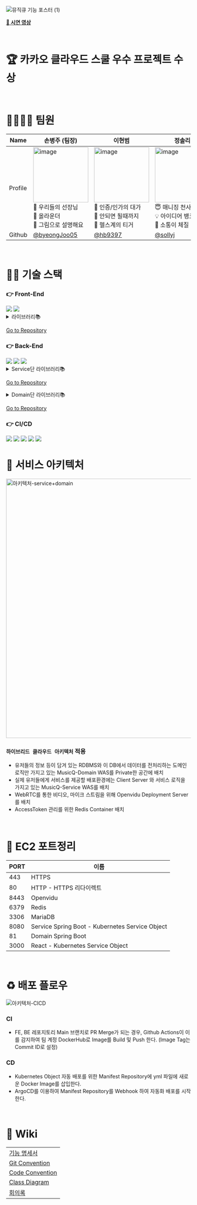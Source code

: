 ![뮤직큐 기능 포스터 (1)](https://user-images.githubusercontent.com/68101656/236461347-00b15cfd-f26a-4f3c-aad9-1f3e6dd78180.png)

[**🎥 시연 영상**](https://youtu.be/G2NeFoAerD0)

<br>

# 🏆 카카오 클라우드 스쿨 우수 프로젝트 수상

<br>

# 👨‍👨‍👧‍👧 팀원

| Name    | 손병주 (팀장)                                                                                                                                                                                                       | 이현범                                                                                                                                                                                                                  | 정솔리                                                                                                                                                                                                          | 정채윤                                                                                                                                                                                                        |
| ------- | ------------------------------------------------------------------------------------------------------------------------------------------------------------------------------------------------------------------- | ----------------------------------------------------------------------------------------------------------------------------------------------------------------------------------------------------------------------- | --------------------------------------------------------------------------------------------------------------------------------------------------------------------------------------------------------------- | ------------------------------------------------------------------------------------------------------------------------------------------------------------------------------------------------------------- |
| Profile | <img src="https://user-images.githubusercontent.com/68101656/236481819-45b72b74-8d7f-4d0f-b1f0-2822e11ae63c.png" alt="image" width="150" height="150"><br>💯 우리들의 선장님<br>🧠 올라운더<br>🎨 그림으로 설명해요 | <img src="https://user-images.githubusercontent.com/68101656/236480936-3061fe30-a60f-473c-b5da-6fe57ace7b31.png" alt="image" width="150" height="150"><br>🔑 인증/인가의 대가<br>😤 안되면 될때까지<br>🐯 헬스계의 티거 | <img src="https://user-images.githubusercontent.com/68101656/236482642-de9bc82a-fba0-4c01-bffb-a6282aa76c06.jpeg" alt="image" width="150" height="150"><br>😇 매니징 천사<br>💡 아이디어 뱅크<br>👥 소통이 체질 | <img src="https://user-images.githubusercontent.com/68101656/236482986-ecf63975-cc07-49e9-8b60-80cbf71c31ef.png" alt="image" width="150" height="150"><br>💬 코드리뷰 공주<br>👀 Docs Hunter<br>👑 Git 마스터 |
| Github  | [@byeongJoo05](https://github.com/byeongJoo05)                                                                                                                                                                      | [@hb9397](https://github.com/hb9397)                                                                                                                                                                                    | [@sollyj](https://github.com/SollyJ)                                                                                                                                                                            | [@kkkwp](https://github.com/kkkwp)                                                                                                                                                                            |

<br>

# 🧑‍💻 기술 스택

### 👉 Front-End

<img src="https://img.shields.io/badge/javascript-F7DF1E?style=for-the-badge&logo=javascript&logoColor=black">
<img src="https://img.shields.io/badge/react-61DAFB?style=for-the-badge&logo=react&logoColor=black">

<details>
<summary>라이브러리📚</summary>
<div markdown="1">

react<br>
react-dom<br>
react-multi-select-component<br>
react-router<br>
react-router-dom<br>
react-scripts<br>
react-toastify<br>
react-youtube<br>
axios<br>
dotenv<br>
openvidu-browser<br>
emotion<br>
material-ui<br>
mui/material<br>
styled-components<br>

</div>
</details>

[Go to Repository](https://github.com/Dream-Kakao/MusicQ-Client.git)

### 👉 Back-End

<img src="https://img.shields.io/badge/SpringBoot-6DB33F?style=for-the-badge&logo=SpringBoot&logoColor=white">
<img src="https://img.shields.io/badge/mariaDB-003545?style=for-the-badge&logo=mariaDB&logoColor=white"> <img src="https://img.shields.io/badge/Redis-DC382D?style=for-the-badge&logo=Redis&logoColor=white">

<details>
<summary>Service단 라이브러리📚</summary>
<div markdown="1">

spring-boot-starter-web<br>
spring-boot-starter-mail<br>
spring-boot-starter-data-redis<br>
spring-boot-starter-validation<br>
spring-cloud-starter-aws<br>
spring-security-crypto<br>
openvidu-java-client<br>
lombok<br>
json<br>
jjwt<br>

</div>
</details>

[Go to Repository](https://github.com/Dream-Kakao/MusicQ-Service.git)

<details>
<summary>Domain단 라이브러리📚</summary>
<div markdown="1">

spring-boot-starter-web<br>
spring-boot-starter-validation<br>
spring-boot-starter-data-jpa<br>
spring-boot-devtools<br>
mariadb-java-client<br>
json<br>
lombok<br>
querydsl<br>

</div>
</details>

[Go to Repository](https://github.com/Dream-Kakao/MusicQ-Domain.git)

### 👉 CI/CD

<img src="https://img.shields.io/badge/Kubernetes-326CE5?style=for-the-badge&logo=Kubernetes&logoColor=white">
<img src="https://img.shields.io/badge/docker-2496ED?style=for-the-badge&logo=docker&logoColor=white">
<img src="https://img.shields.io/badge/githubactions-2088FF?style=for-the-badge&logo=githubactions&logoColor=white">
<img src="https://img.shields.io/badge/argo-EF7B4D?style=for-the-badge&logo=argo&logoColor=white">
<img src="https://img.shields.io/badge/nginx-009639?style=for-the-badge&logo=nginx&logoColor=white">

<br>

# 🎨 서비스 아키텍처

<img width="705" alt="아키텍처-service+domain" src="https://user-images.githubusercontent.com/68101656/236461790-9244d16d-ee41-4d3c-91e0-c46c88a9cf7b.png">

### `하이브리드 클라우드 아키텍처` 적용

- 유저들의 정보 등이 담겨 있는 RDBMS와 이 DB에서 데이터를 전처리하는 도메인 로직만 가지고 있는 MusicQ-Domain WAS를 Private한 공간에 배치
- 실제 유저들에게 서비스를 제공할 배포환경에는 Client Server 와 서비스 로직을 가지고 있는 MusicQ-Service WAS를 배치
- WebRTC를 통한 비디오, 마이크 스트림을 위해 Openvidu Deployment Server를 배치
- AccessToken 관리를 위한 Redis Container 배치

<br>

# 🔌 EC2 포트정리

| PORT | 이름                                            |
| ---- | ----------------------------------------------- |
| 443  | HTTPS                                           |
| 80   | HTTP - HTTPS 리다이렉트                         |
| 8443 | Openvidu                                        |
| 6379 | Redis                                           |
| 3306 | MariaDB                                         |
| 8080 | Service Spring Boot - Kubernetes Service Object |
| 81   | Domain Spring Boot                              |
| 3000 | React - Kubernetes Service Object               |

<br>

# ♻️ 배포 플로우

![아키텍처-CICD](https://user-images.githubusercontent.com/68101656/236461918-ce6eb66e-90bb-4cb0-8737-8af4d2d85013.png)

### CI

- FE, BE 레포지토리 Main 브랜치로 PR Merge가 되는 경우, Github Actions이 이를 감지하여 팀 계정 DockerHub로 Image를 Build 및 Push 한다. (Image Tag는 Commit ID로 설정)

### CD

- Kubernetes Object 자동 배포를 위한 Manifest Repository에 yml 파일에 새로운 Docker Image를 삽입한다.
- ArgoCD를 이용하여 Manifest Repository를 Webhook 하여 자동화 배포를 시작한다.

<br>

# 📄 Wiki

<table style="width:100%">
  <tr>
    <td><a href="https://github.com/Dream-Kakao/MusicQ/wiki/%EA%B8%B0%EB%8A%A5%EB%AA%85%EC%84%B8%EC%84%9C">기능 명세서</a></td>
  </tr>
  <tr>
    <td><a href="https://github.com/Dream-Kakao/MusicQ/wiki/Git-Convention">Git Convention</a></td>
  </tr>
  <tr>
    <td><a href="https://github.com/Dream-Kakao/MusicQ/wiki/Code-Convention">Code Convention</a></td>
  </tr>
  <tr>
    <td><a href="https://github.com/Dream-Kakao/MusicQ/wiki/Class-Diagram">Class Diagram</a></td>
  </tr>
  <tr>
    <td><a href="https://github.com/Dream-Kakao/MusicQ/wiki/3%EC%9B%94-3%EC%A3%BC%EC%B0%A8-%EC%8A%A4%ED%94%84%EB%A6%B0%ED%8A%B8-%ED%9A%8C%EC%9D%98">회의록</a></td>
  </tr>
</table>

